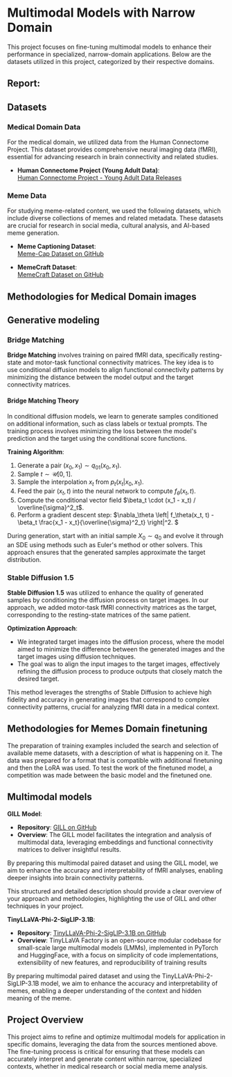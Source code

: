 # Multimodal Models with Narrow Domain

This project focuses on fine-tuning multimodal models to enhance their performance in specialized, narrow-domain applications. Below are the datasets utilized in this project, categorized by their respective domains.

## Report: 

## Datasets

### Medical Domain Data
For the medical domain, we utilized data from the Human Connectome Project. This dataset provides comprehensive neural imaging data (fMRI), essential for advancing research in brain connectivity and related studies.

- **Human Connectome Project (Young Adult Data)**:  
  [Human Connectome Project - Young Adult Data Releases](https://www.humanconnectome.org/study/hcp-young-adult/data-releases)

### Meme Data
For studying meme-related content, we used the following datasets, which include diverse collections of memes and related metadata. These datasets are crucial for research in social media, cultural analysis, and AI-based meme generation.

- **Meme Captioning Dataset**:  
  [Meme-Cap Dataset on GitHub](https://github.com/eujhwang/meme-cap)

- **MemeCraft Dataset**:  
  [MemeCraft Dataset on GitHub](https://github.com/Social-AI-Studio/MemeCraft.git)

## Methodologies for Medical Domain images 

## Generative modeling

### Bridge Matching
**Bridge Matching** involves training on paired fMRI data, specifically resting-state and motor-task functional connectivity matrices. The key idea is to use conditional diffusion models to align functional connectivity patterns by minimizing the distance between the model output and the target connectivity matrices.

#### Bridge Matching Theory

In conditional diffusion models, we learn to generate samples conditioned on additional information, such as class labels or textual prompts. The training process involves minimizing the loss between the model's prediction and the target using the conditional score functions.

**Training Algorithm**:
1. Generate a pair $(x_0, x_1) \sim q_{01}(x_0, x_1)$.
2. Sample $t \sim \mathcal{U}[0, 1]$.
3. Sample the interpolation $x_t$ from $p_t(x_t | x_0, x_1)$.
4. Feed the pair $(x_t, t)$ into the neural network to compute $f_\theta(x_t, t)$.
5. Compute the conditional vector field $\beta_t \cdot (x_1 - x_t) / \overline{\sigma}^2_t$.
6. Perform a gradient descent step: $\nabla_\theta \left\| f_\theta(x_t, t) - \beta_t \frac{x_1 - x_t}{\overline{\sigma}^2_t} \right\|^2. $

During generation, start with an initial sample $X_0 \sim q_{0}$ and evolve it through an SDE using methods such as Euler's method or other solvers. This approach ensures that the generated samples approximate the target distribution.

### Stable Diffusion 1.5

**Stable Diffusion 1.5** was utilized to enhance the quality of generated samples by conditioning the diffusion process on target images. In our approach, we added motor-task fMRI connectivity matrices as the target, corresponding to the resting-state matrices of the same patient.

**Optimization Approach**:
- We integrated target images into the diffusion process, where the model aimed to minimize the difference between the generated images and the target images using diffusion techniques. 
- The goal was to align the input images to the target images, effectively refining the diffusion process to produce outputs that closely match the desired target.

This method leverages the strengths of Stable Diffusion to achieve high fidelity and accuracy in generating images that correspond to complex connectivity patterns, crucial for analyzing fMRI data in a medical context.

## Methodologies for Memes Domain finetuning

The preparation of training examples included the search and selection of available meme datasets, with a description of what is happening on it. The data was prepared for a format that is compatible with additional finetuning and then the LoRA was used. To test the work of the finetuned model, a competition was made between the basic model and the finetuned one.

## Multimodal models

**GILL Model**:
- **Repository**: [GILL on GitHub](https://github.com/kohjingyu/gill/tree/main?tab=readme-ov-file)
- **Overview**: The GILL model facilitates the integration and analysis of multimodal data, leveraging embeddings and functional connectivity matrices to deliver insightful results.

By preparing this multimodal paired dataset and using the GILL model, we aim to enhance the accuracy and interpretability of fMRI analyses, enabling deeper insights into brain connectivity patterns.

This structured and detailed description should provide a clear overview of your approach and methodologies, highlighting the use of GILL and other techniques in your project.

**TinyLLaVA-Phi-2-SigLIP-3.1B**:
- **Repository**: [TinyLLaVA-Phi-2-SigLIP-3.1B on GitHub]([https://github.com/kohjingyu/gill/tree/main?tab=readme-ov-file](https://github.com/TinyLLaVA/TinyLLaVA_Factory))
- **Overview**: TinyLLaVA Factory is an open-source modular codebase for small-scale large multimodal models (LMMs), implemented in PyTorch and HuggingFace, with a focus on simplicity of code implementations, extensibility of new features, and reproducibility of training results

By preparing multimodal paired dataset and using the TinyLLaVA-Phi-2-SigLIP-3.1B model, we aim to enhance the accuracy and interpretability of memes, enabling a deeper understanding of the context and hidden meaning of the meme.

## Project Overview

This project aims to refine and optimize multimodal models for application in specific domains, leveraging the data from the sources mentioned above. The fine-tuning process is critical for ensuring that these models can accurately interpret and generate content within narrow, specialized contexts, whether in medical research or social media meme analysis.



